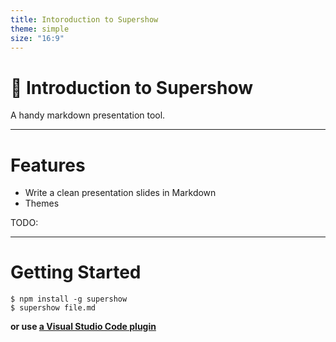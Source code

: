 ```yaml
---
title: Intoroduction to Supershow
theme: simple
size: "16:9"
---
```


# :tophat: Introduction to Supershow
A handy markdown presentation tool.

---
# Features

- Write a clean presentation slides in Markdown
- Themes

TODO:

---
# Getting Started

```
$ npm install -g supershow
$ supershow file.md
```

**or use [a Visual Studio Code plugin](http://localhost)**
